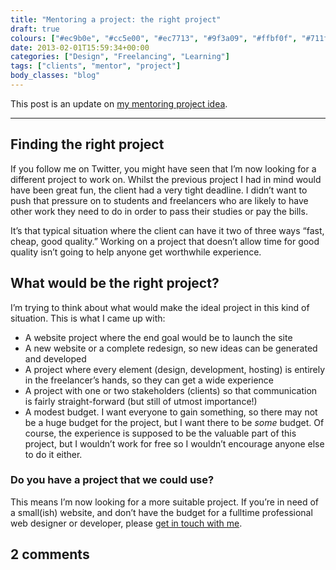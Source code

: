 ```yaml
---
title: "Mentoring a project: the right project"
draft: true
colours: ["#ec9b0e", "#cc5e00", "#ec7713", "#9f3a09", "#ffbf0f", "#711f09", "#ffd905"]
date: 2013-02-01T15:59:34+00:00
categories: ["Design", "Freelancing", "Learning"]
tags: ["clients", "mentor", "project"]
body_classes: "blog"
---
```


This post is an update on [my mentoring project idea](/mentoring-a-project-the-idea/ "Mentoring a project: The idea").

---

## Finding the right project

If you follow me on Twitter, you might have seen that I’m now looking for a different project to work on. Whilst the previous project I had in mind would have been great fun, the client had a very tight deadline. I didn’t want to push that pressure on to students and freelancers who are likely to have other work they need to do in order to pass their studies or pay the bills.

It’s that typical situation where the client can have it two of three ways “fast, cheap, good quality.” Working on a project that doesn’t allow time for good quality isn’t going to help anyone get worthwhile experience.

## What would be the right project?

I’m trying to think about what would make the ideal project in this kind of situation. This is what I came up with:

* <span style="line-height: 13px;">A website project where the end goal would be to launch the site</span>
* A new website or a complete redesign, so new ideas can be generated and developed
* A project where every element (design, development, hosting) is entirely in the freelancer’s hands, so they can get a wide experience
* A project with one or two stakeholders (clients) so that communication is fairly straight-forward (but still of utmost importance!)
* A modest budget. I want everyone to gain something, so there may not be a huge budget for the project, but I want there to be *some* budget. Of course, the experience is supposed to be the valuable part of this project, but I wouldn’t work for free so I wouldn’t encourage anyone else to do it either.

### Do you have a project that we could use?

This means I’m now looking for a more suitable project. If you’re in need of a small(ish) website, and don’t have the budget for a fulltime professional web designer or developer, please [get in touch with me](/contact-me/ "Contact Me").

## 2 comments

<ol class="commentlist">
			</ol>
